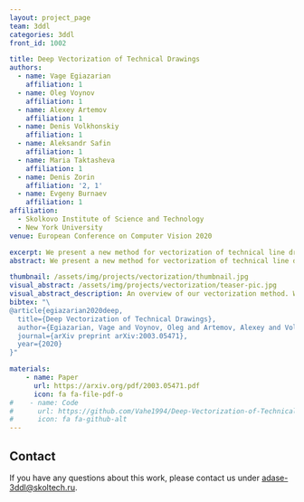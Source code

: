 ```yaml
---
layout: project_page
team: 3ddl
categories: 3ddl
front_id: 1002

title: Deep Vectorization of Technical Drawings
authors:
  - name: Vage Egiazarian
    affiliation: 1
  - name: Oleg Voynov
    affiliation: 1
  - name: Alexey Artemov
    affiliation: 1
  - name: Denis Volkhonskiy
    affiliation: 1
  - name: Aleksandr Safin
    affiliation: 1
  - name: Maria Taktasheva
    affiliation: 1 
  - name: Denis Zorin
    affiliation: '2, 1'
  - name: Evgeny Burnaev
    affiliation: 1
affiliation:
  - Skolkovo Institute of Science and Technology
  - New York University
venue: European Conference on Computer Vision 2020

excerpt: We present a new method for vectorization of technical line drawings which consists of (1) a deep learning-based cleaning stage, (2) a transformer-based network to estimate vector primitives, and (3) an optimization procedure to obtain the final primitive configurations.
abstract: We present a new method for vectorization of technical line drawings, such as floor plans, architectural drawings, and 2D CAD images. Our method includes (1) a deep learning-based cleaning stage to eliminate the background and imperfections in the image and fill in missing parts, (2) a transformer-based network to estimate vector primitives, and (3) optimization procedure to obtain the final primitive configurations. We train the networks on synthetic data, renderings of vector line drawings, and manually vectorized scans of line drawings. Our method quantitatively and qualitatively outperforms a number of existing techniques on a collection of representative technical drawings. 

thumbnail: /assets/img/projects/vectorization/thumbnail.jpg
visual_abstract: /assets/img/projects/vectorization/teaser-pic.jpg
visual_abstract_description: An overview of our vectorization method. We clean the input image using a deep CNN, then split the input image into patches and predict the primitive placement with a deep CNN, after that refine the predictions using an optimization method, and finally merge them together into single image.
bibtex: "\
@article{egiazarian2020deep,
  title={Deep Vectorization of Technical Drawings},
  author={Egiazarian, Vage and Voynov, Oleg and Artemov, Alexey and Volkhonskiy, Denis and Safin, Aleksandr and Taktasheva, Maria and Zorin, Denis and Burnaev, Evgeny},
  journal={arXiv preprint arXiv:2003.05471},
  year={2020}
}"

materials:
    - name: Paper
      url: https://arxiv.org/pdf/2003.05471.pdf
      icon: fa fa-file-pdf-o
#    - name: Code
#      url: https://github.com/Vahe1994/Deep-Vectorization-of-Technical-Drawings
#      icon: fa fa-github-alt
---
```

## Contact
If you have any questions about this work, please contact us under [adase-3ddl@skoltech.ru](mailto:adase-3ddl@skoltech.ru).
